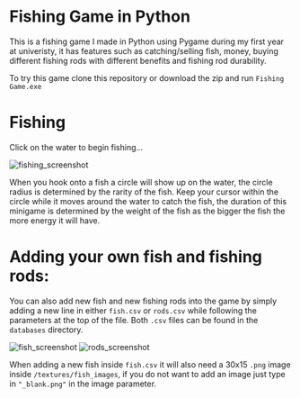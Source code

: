 # Fishing Game in Python
This is a fishing game I made in Python using Pygame during my first year at univeristy, it has features such as catching/selling fish, money, buying different fishing rods with different benefits and fishing rod durability.

To try this game clone this repository or download the zip and run `Fishing Game.exe`

# Fishing
Click on the water to begin fishing...

![fishing_screenshot](https://github.com/user-attachments/assets/090ddabe-5fe6-49f4-b5af-a0c2fcdf5afe)

When you hook onto a fish a circle will show up on the water, the circle radius is determined by the rarity of the fish. Keep your cursor within the circle while it moves around the water to catch the fish, the duration of this minigame is determined by the weight of the fish as the bigger the fish the more energy it will have.

# Adding your own fish and fishing rods:
You can also add new fish and new fishing rods into the game by simply adding a new line in either `fish.csv` or `rods.csv` while following the parameters at the top of the file. Both `.csv` files can be found in the `databases` directory.

![fish_screenshot](https://github.com/user-attachments/assets/d9451dd9-dadb-49c3-9d8c-5f3a25373fb0)   ![rods_screenshot](https://github.com/user-attachments/assets/c1e78b9d-b529-4d28-b1d4-8ea39f0998b3)

When adding a new fish inside `fish.csv` it will also need a 30x15 `.png` image inside `/textures/fish_images`, if you do not want to add an image just type in `"_blank.png"` in the image parameter.
